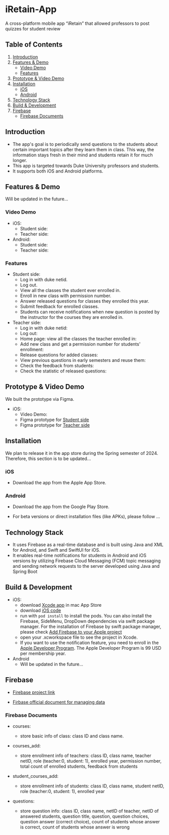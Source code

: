 # iRetain-App
A cross-platform mobile app “iRetain” that allowed professors to post quizzes for student review

## Table of Contents
1. [Introduction](#introduction)
2. [Features & Demo](#features--demo)
   - [Video Demo](#video-demo)
   - [Features](#features)
3. [Prototype & Video Demo](#prototype--video-demo)
4. [Installation](#installation)
   - [iOS](#ios)
   - [Android](#android)
5. [Technology Stack](#technology-stack)
6. [Build & Development](#build--development)
7. [Firebase](#firebase)
   - [Firebase Documents](#firebase-documents)

## Introduction

- The app's goal is to periodically send questions to the students about certain important topics after they learn them in class. This way, the information stays fresh in their mind and students retain it for much longer.
- This app is targeted towards Duke University professors and students.
- It supports both iOS and Android platforms.

## Features & Demo
Will be updated in the future...

### Video Demo
- iOS:
  - Student side:
  - Teacher side:
- Android:
  - Student side:
  - Teacher side:

### Features
- Student side:
  - Log in with duke netid.
  - Log out.
  - View all the classes the student ever enrolled in.
  - Enroll in new class with permission number.
  - Answer released questions for classes they enrolled this year.
  - Submit feedback for enrolled classes.
  - Students can receive notifications when new question is posted by the instructor for the courses they are enrolled in.
- Teacher side:
  - Log in with duke netid:
  - Log out:
  - Home page: view all the classes the teacher enrolled in:
  - Add new class and get a permission number for students' enrollment:
  - Release questions for added classes:
  - View previous questions in early semesters and reuse them:
  - Check the feedback from students:
  - Check the statistic of released questions:
  

## Prototype & Video Demo
We built the prototype via Figma.
- iOS:
  - Video Demo: 
  - Figma prototype for [Student side](https://www.figma.com/file/pKnh4sojIYBgg5ieAkLPhC/iRetain-App-0?type=design&node-id=0%3A1&mode=design&t=Pv6U3MUn34HR94jG-1)
  - Figma prototype for [Teacher side](https://www.figma.com/file/qCpTMNDFPCnBDE2SyO13sn/iRetain-App-1?type=design&node-id=0%3A1&mode=design&t=3WqsBbikyEgFKmmg-1)


## Installation
We plan to release it in the app store during the Spring semester of 2024. Therefore, this section is to be updated...

### iOS
- Download the app from the Apple App Store.

### Android
- Download the app from the Google Play Store.

- For beta versions or direct installation files (like APKs), please follow ...

## Technology Stack

- It uses Firebase as a real-time database and is built using Java and XML for Android, and Swift and SwiftUI for iOS.
- It enables real-time notifications for students in Android and iOS versions by utilizing Firebase Cloud Messaging (FCM) topic messaging and sending network requests to the server developed using Java and Spring Boot

## Build & Development
- iOS:
  - download [Xcode app](https://apps.apple.com/us/app/xcode/id497799835?mt=12) in mac App Store
  - download [iOS code](https://github.com/CaoRui0910/iRetain-App/tree/main/iOS)
  - run with `pod install` to install the pods. You can also install the Firebase, SideMenu, DropDown dependencies via swift package manager. For the installation of Firebase by swift package manager, please check [Add Firebase to your Apple project](https://firebase.google.com/docs/ios/setup#add-sdks)
  - open your .xcworkspace file to see the project in Xcode.
  - If you want to use the notification feature, you need to enroll in the [Apple Developer Program](https://developer.apple.com/programs/enroll/). The Apple Developer Program is 99 USD per membership year.
- Android
  - Will be updated in the future...

## Firebase
- [Firebase project link](https://console.firebase.google.com/project/nudge-ce02c/overview)

- [Firbase official document for managing data](https://firebase.google.com/docs/firestore/manage-data/add-data)


### Firebase Documents

- courses:
  - store basic info of class: class ID and class name.

- courses_add:
  - store enrollment info of teachers: class ID, class name, teacher netID, role (teacher:0, student: 1), enrolled year, permission number, total count of enrolled students, feedback from students

- student_courses_add:
  - store enrollment info of students: class ID, class name, student netID, role (teacher:0, student: 1), enrolled year

- questions:
  - store question info: class ID, class name, netID of teacher, netID of answered students, question title, question, question choices, question answer (correct choice), count of students whose answer is correct, count of students whose answer is wrong

